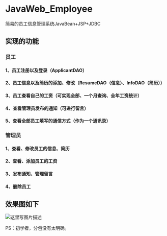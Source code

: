 # JavaWeb_Employee
简易的员工信息管理系统JavaBean+JSP+JDBC

## 实现的功能

### 员工
#### 1、员工注册以及登录（ApplicantDAO）
#### 2、员工信息以及简历的添加、修改（ResumeDAO（信息）、InfoDAO（简历））
#### 3、员工查看自己的工资（可实现全部、一个月查询、全年工资统计）
#### 4、查看管理员发布的通知（可进行留言）
#### 5、查看全部员工填写的通信方式（作为一个通讯录）

### 管理员
#### 1、查看、修改员工的信息、简历
#### 2、查看、添加员工的工资
#### 3、发布通知、管理留言
#### 4、删除员工


## 效果图如下
![这里写图片描述](http://img.blog.csdn.net/20171215185126733)



PS：初学者，分包没有太明确。
